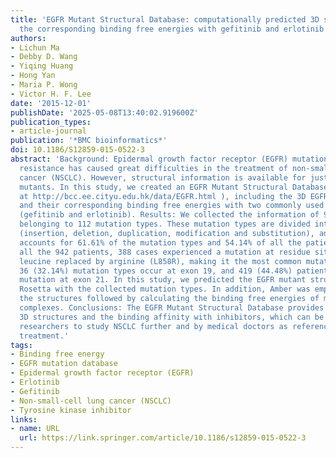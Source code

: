 ```yaml
---
title: 'EGFR Mutant Structural Database: computationally predicted 3D structures and
  the corresponding binding free energies with gefitinib and erlotinib'
authors:
- Lichun Ma
- Debby D. Wang
- Yiqing Huang
- Hong Yan
- Maria P. Wong
- Victor H. F. Lee
date: '2015-12-01'
publishDate: '2025-05-08T13:40:02.919600Z'
publication_types:
- article-journal
publication: '*BMC bioinformatics*'
doi: 10.1186/S12859-015-0522-3
abstract: 'Background: Epidermal growth factor receptor (EGFR) mutation-induced drug
  resistance has caused great difficulties in the treatment of non-small-cell lung
  cancer (NSCLC). However, structural information is available for just a few EGFR
  mutants. In this study, we created an EGFR Mutant Structural Database (freely available
  at http://bcc.ee.cityu.edu.hk/data/EGFR.html ), including the 3D EGFR mutant structures
  and their corresponding binding free energies with two commonly used inhibitors
  (gefitinib and erlotinib). Results: We collected the information of 942 NSCLC patients
  belonging to 112 mutation types. These mutation types are divided into five groups
  (insertion, deletion, duplication, modification and substitution), and substitution
  accounts for 61.61% of the mutation types and 54.14% of all the patients. Among
  all the 942 patients, 388 cases experienced a mutation at residue site 858 with
  leucine replaced by arginine (L858R), making it the most common mutation type. Moreover,
  36 (32.14%) mutation types occur at exon 19, and 419 (44.48%) patients carried a
  mutation at exon 21. In this study, we predicted the EGFR mutant structures using
  Rosetta with the collected mutation types. In addition, Amber was employed to refine
  the structures followed by calculating the binding free energies of mutant-drug
  complexes. Conclusions: The EGFR Mutant Structural Database provides resources of
  3D structures and the binding affinity with inhibitors, which can be used by other
  researchers to study NSCLC further and by medical doctors as reference for NSCLC
  treatment.'
tags:
- Binding free energy
- EGFR mutation database
- Epidermal growth factor receptor (EGFR)
- Erlotinib
- Gefitinib
- Non-small-cell lung cancer (NSCLC)
- Tyrosine kinase inhibitor
links:
- name: URL
  url: https://link.springer.com/article/10.1186/s12859-015-0522-3
---
```

